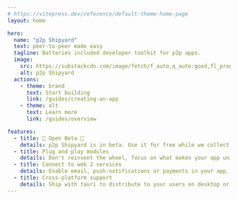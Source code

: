 ```yaml
---
# https://vitepress.dev/reference/default-theme-home-page
layout: home

hero:
  name: "p2p Shipyard"
  text: peer-to-peer made easy
  tagline: Batteries included developer toolkit for p2p apps.
  image:
    src: https://substackcdn.com/image/fetch/f_auto,q_auto:good,fl_progressive:steep/https%3A%2F%2Fsubstack-post-media.s3.amazonaws.com%2Fpublic%2Fimages%2Ff39196ef-fdf7-470a-8092-b0dc07d210d6_1600x914.jpeg
    alt: p2p Shipyard
  actions:
    - theme: brand
      text: Start building
      link: /guides/creating-an-app
    - theme: alt
      text: Learn more
      link: /guides/overview

features:
  - title: 🚧 Open Beta 🚧
    details: p2p Shipyard is in beta. Use it for free while we collect feedback!
  - title: Plug and play modules
    details: Don't reinvent the wheel, focus on what makes your app unique.
  - title: Connect to web 2 services
    details: Enable email, push-notifications or payments in your app.
  - title: Cross-platform support
    details: Ship with tauri to distribute to your users on desktop or mobile.
---
```


